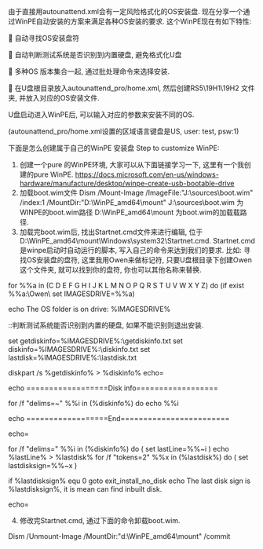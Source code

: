 由于直接用autounattend.xml会有一定风险格式化的OS安装盘.
现在分享一个通过WinPE自动安装的方案来满足各种OS安装的要求.
这个WinPE现在有如下特性:

	自动寻找OS安装盘符

	自动判断测试系统是否识别到内置硬盘, 避免格式化U盘

	多种OS 版本集合一起, 通过批处理命令来选择安装.

	在U盘根目录放入autounattend_pro/home.xml, 然后创建RS5\19H1\19H2 文件夹, 并放入对应的OS安装文件.

U盘启动进入WinPE后, 可以输入对应的参数来安装不同的OS.

(autounattend_pro/home.xml设置的区域语言键盘是US, user: test, psw:1)
 

下面是怎么创建属于自己的WinPE 安装盘
Step to customize WinPE:
1.	创建一个pure 的WinPE环境,  大家可以从下面链接学习一下, 这里有一个我创建的pure WinPE.
https://docs.microsoft.com/en-us/windows-hardware/manufacture/desktop/winpe-create-usb-bootable-drive
2.	加载boot.wim文件
Dism /Mount-Image /ImageFile:"J:\sources\boot.wim" /index:1 /MountDir:"D:\WinPE_amd64\mount"
J:\sources\boot.wim 为WINPE的boot.wim路径
D:\WinPE_amd64\mount 为boot.wim的加载载路径.
3.	加载完boot.wim后, 找出Startnet.cmd文件来进行编辑, 位于D:\WinPE_amd64\mount\Windows\system32\Startnet.cmd.
Startnet.cmd是winpe启动时自动运行的脚本, 写入自己的命令来达到我们的要求.
比如: 寻找OS安装盘的盘符, 这里我用Owen来做标记符, 只要U盘根目录下创建Owen这个文件夹, 就可以找到你的盘符, 你也可以其他名称来替换.

for %%a in (C D E F G H I J K L M N O P Q R S T U V W X Y Z) do (if exist %%a:\Owen\ set IMAGESDRIVE=%%a)

echo The OS folder is on drive: %IMAGESDRIVE%

::判断测试系统能否识别到内置的硬盘, 如果不能识别则退出安装.

set getdiskinfo=%IMAGESDRIVE%:\getdiskinfo.txt
set diskinfo=%IMAGESDRIVE%:\diskinfo.txt
set lastdisk=%IMAGESDRIVE%:\lastdisk.txt

diskpart /s %getdiskinfo% > %diskinfo%
echo=

echo ==================Disk info==================

for /f "delims=~" %%i in (%diskinfo%) do echo %%i

echo ==================End========================

echo=

for /f "delims=" %%i in (%diskinfo%) do (
set lastLine=%%~i
)
echo %lastLine% > %lastdisk%
for /f "tokens=2" %%x in (%lastdisk%) do (
set lastdisksign=%%~x
)

if %lastdisksign% equ 0 goto exit_install_no_disk
echo The last disk sign is %lastdisksign%, it is mean can find inbuilt disk.

echo=

4.	修改完Startnet.cmd, 通过下面的命令卸载boot.wim.

Dism /Unmount-Image /MountDir:"d:\WinPE_amd64\mount" /commit
